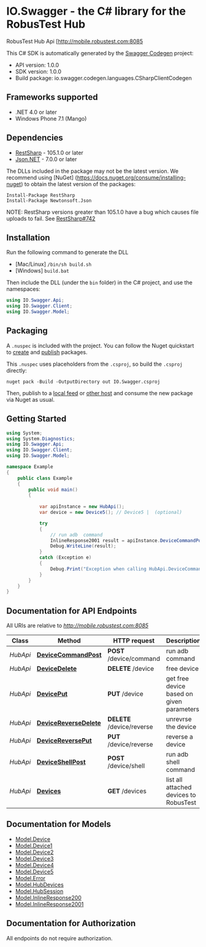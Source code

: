 # IO.Swagger - the C# library for the RobusTest Hub

RobusTest Hub Api [http://mobile.robustest.com:8085 

This C# SDK is automatically generated by the [Swagger Codegen](https://github.com/swagger-api/swagger-codegen) project:

- API version: 1.0.0
- SDK version: 1.0.0
- Build package: io.swagger.codegen.languages.CSharpClientCodegen

<a name="frameworks-supported"></a>
## Frameworks supported
- .NET 4.0 or later
- Windows Phone 7.1 (Mango)

<a name="dependencies"></a>
## Dependencies
- [RestSharp](https://www.nuget.org/packages/RestSharp) - 105.1.0 or later
- [Json.NET](https://www.nuget.org/packages/Newtonsoft.Json/) - 7.0.0 or later

The DLLs included in the package may not be the latest version. We recommend using [NuGet] (https://docs.nuget.org/consume/installing-nuget) to obtain the latest version of the packages:
```
Install-Package RestSharp
Install-Package Newtonsoft.Json
```

NOTE: RestSharp versions greater than 105.1.0 have a bug which causes file uploads to fail. See [RestSharp#742](https://github.com/restsharp/RestSharp/issues/742)

<a name="installation"></a>
## Installation
Run the following command to generate the DLL
- [Mac/Linux] `/bin/sh build.sh`
- [Windows] `build.bat`

Then include the DLL (under the `bin` folder) in the C# project, and use the namespaces:
```csharp
using IO.Swagger.Api;
using IO.Swagger.Client;
using IO.Swagger.Model;
```

<a name="packaging"></a>
## Packaging

A `.nuspec` is included with the project. You can follow the Nuget quickstart to [create](https://docs.microsoft.com/en-us/nuget/quickstart/create-and-publish-a-package#create-the-package) and [publish](https://docs.microsoft.com/en-us/nuget/quickstart/create-and-publish-a-package#publish-the-package) packages.

This `.nuspec` uses placeholders from the `.csproj`, so build the `.csproj` directly:

```
nuget pack -Build -OutputDirectory out IO.Swagger.csproj
```

Then, publish to a [local feed](https://docs.microsoft.com/en-us/nuget/hosting-packages/local-feeds) or [other host](https://docs.microsoft.com/en-us/nuget/hosting-packages/overview) and consume the new package via Nuget as usual.

<a name="getting-started"></a>
## Getting Started

```csharp
using System;
using System.Diagnostics;
using IO.Swagger.Api;
using IO.Swagger.Client;
using IO.Swagger.Model;

namespace Example
{
    public class Example
    {
        public void main()
        {
            
            var apiInstance = new HubApi();
            var device = new Device5(); // Device5 |  (optional) 

            try
            {
                // run adb  command
                InlineResponse2001 result = apiInstance.DeviceCommandPost(device);
                Debug.WriteLine(result);
            }
            catch (Exception e)
            {
                Debug.Print("Exception when calling HubApi.DeviceCommandPost: " + e.Message );
            }
        }
    }
}
```

<a name="documentation-for-api-endpoints"></a>
## Documentation for API Endpoints

All URIs are relative to *http://mobile.robustest.com:8085*

Class | Method | HTTP request | Description
------------ | ------------- | ------------- | -------------
*HubApi* | [**DeviceCommandPost**](docs/HubApi.md#devicecommandpost) | **POST** /device/command | run adb  command
*HubApi* | [**DeviceDelete**](docs/HubApi.md#devicedelete) | **DELETE** /device | free device
*HubApi* | [**DevicePut**](docs/HubApi.md#deviceput) | **PUT** /device | get free device based on given parameters
*HubApi* | [**DeviceReverseDelete**](docs/HubApi.md#devicereversedelete) | **DELETE** /device/reverse | unrevrse the device
*HubApi* | [**DeviceReversePut**](docs/HubApi.md#devicereverseput) | **PUT** /device/reverse | reverse a device
*HubApi* | [**DeviceShellPost**](docs/HubApi.md#deviceshellpost) | **POST** /device/shell | run adb shell command
*HubApi* | [**Devices**](docs/HubApi.md#devices) | **GET** /devices | list all attached devices to RobusTest


<a name="documentation-for-models"></a>
## Documentation for Models

 - [Model.Device](docs/Device.md)
 - [Model.Device1](docs/Device1.md)
 - [Model.Device2](docs/Device2.md)
 - [Model.Device3](docs/Device3.md)
 - [Model.Device4](docs/Device4.md)
 - [Model.Device5](docs/Device5.md)
 - [Model.Error](docs/Error.md)
 - [Model.HubDevices](docs/HubDevices.md)
 - [Model.HubSession](docs/HubSession.md)
 - [Model.InlineResponse200](docs/InlineResponse200.md)
 - [Model.InlineResponse2001](docs/InlineResponse2001.md)


<a name="documentation-for-authorization"></a>
## Documentation for Authorization

All endpoints do not require authorization.
